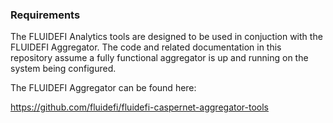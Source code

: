 ### Requirements

The FLUIDEFI Analytics tools are designed to be used in conjuction with the FLUIDEFI Aggregator. The code and related documentation in this repository assume a fully functional aggregator is up and running on the system being configured.

The FLUIDEFI Aggregator can be found here:

https://github.com/fluidefi/fluidefi-caspernet-aggregator-tools
